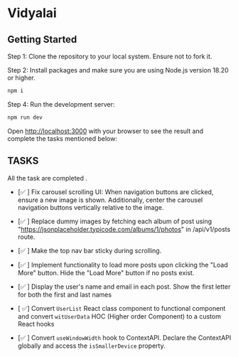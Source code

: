 # Vidyalai
## Getting Started

Step 1: Clone the repository to your local system. Ensure not to fork it.

Step 2: Install packages and make sure you are using Node.js version 18.20 or higher.

```bash
npm i
```

Step 4: Run the development server:

```bash
npm run dev
```

Open [http://localhost:3000](http://localhost:3000) with your browser to see the result and complete the tasks mentioned below:

## TASKS
All the task are completed .
- [✅ ] Fix carousel scrolling UI: When navigation buttons are clicked, ensure a new image is shown. Additionally, center the carousel navigation buttons vertically relative to the image.
- [✅ ] Replace dummy images by fetching each album of post using "https://jsonplaceholder.typicode.com/albums/1/photos" in /api/v1/posts route.
- [✅ ] Make the top nav bar sticky during scrolling.
- [✅ ] Implement functionality to load more posts upon clicking the "Load More" button. Hide the "Load More" button if no posts exist.
- [✅ ] Display the user's name and email in each post. Show the first letter for both the first and last names

- [ ✅] Convert `UserList` React class component to functional component and convert `witUserData` HOC (Higher order Component) to a custom React hooks
- [✅ ] Convert `useWindowWidth` hook to ContextAPI. Declare the ContextAPI globally and access the `isSmallerDevice` property.





